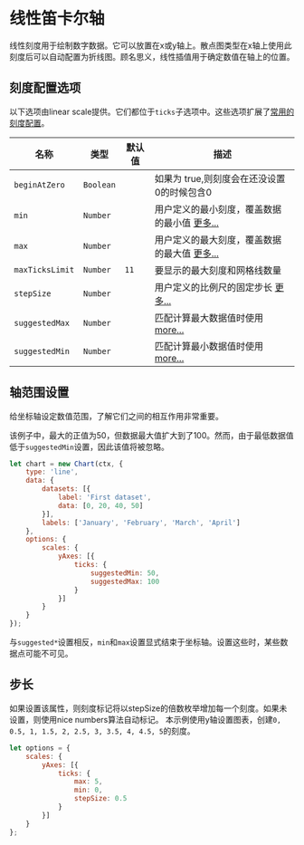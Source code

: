 # 线性笛卡尔轴

线性刻度用于绘制数字数据。它可以放置在x或y轴上。散点图类型在x轴上使用此刻度后可以自动配置为折线图。顾名思义，线性插值用于确定数值在轴上的位置。

## 刻度配置选项

以下选项由linear scale提供。它们都位于`ticks`子选项中。这些选项扩展了[常用的刻度配置](README.md#tick-configuration)。

| 名称            | 类型      | 默认值 | 描述                                                                 |
| --------------- | --------- | ------ | -------------------------------------------------------------------- |
| `beginAtZero`   | `Boolean` |        | 如果为 true,则刻度会在还没设置0的时候包含0                           |
| `min`           | `Number`  |        | 用户定义的最小刻度，覆盖数据的最小值 [更多...](#axis-range-settings) |
| `max`           | `Number`  |        | 用户定义的最大刻度，覆盖数据的最大值 [更多...](#axis-range-settings) |
| `maxTicksLimit` | `Number`  | `11`   | 要显示的最大刻度和网格线数量                                         |
| `stepSize`      | `Number`  |        | 用户定义的比例尺的固定步长 [更多...](#step-size)                     |
| `suggestedMax`  | `Number`  |        | 匹配计算最大数据值时使用[more...](#axis-range-settings)              |
| `suggestedMin`  | `Number`  |        | 匹配计算最小数据值时使用[more...](#axis-range-settings)              |

## 轴范围设置
给坐标轴设定数值范围，了解它们之间的相互作用非常重要。

该例子中，最大的正值为50，但数据最大值扩大到了100。然而，由于最低数据值低于`suggestedMin`设置，因此该值将被忽略。

```javascript
let chart = new Chart(ctx, {
    type: 'line',
    data: {
        datasets: [{
            label: 'First dataset',
            data: [0, 20, 40, 50]
        }],
        labels: ['January', 'February', 'March', 'April']
    },
    options: {
        scales: {
            yAxes: [{
                ticks: {
                    suggestedMin: 50,
                    suggestedMax: 100
                }
            }]
        }
    }
});
```
与`suggested*`设置相反，`min`和`max`设置显式结束于坐标轴。设置这些时，某些数据点可能不可见。

## 步长

如果设置该属性，则刻度标记将以stepSize的倍数枚举增加每一个刻度。如果未设置，则使用nice numbers算法自动标记。
本示例使用y轴设置图表，创建`0, 0.5, 1, 1.5, 2, 2.5, 3, 3.5, 4, 4.5, 5`的刻度。

```javascript
let options = {
    scales: {
        yAxes: [{
            ticks: {
                max: 5,
                min: 0,
                stepSize: 0.5
            }
        }]
    }
};
```